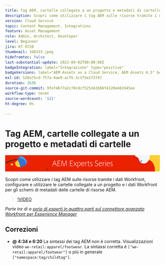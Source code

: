 ```yaml
---
title: Tag AEM, cartelle collegate a un progetto e metadati di cartelle per il connettore avanzato di Workfront per AEM
description: Scopri come utilizzare i tag AEM sulle risorse tramite i dati Workfront, utilizzare cartelle collegate a progetti e dati Workfront per AEM schemi di metadati delle cartelle di risorse.
version: Cloud Service
topic: Content Management, Integrations
feature: Asset Management
role: Admin, Architect, Developer
level: Beginner
jira: KT-9720
thumbnail: 340333.jpeg
hidefromtoc: false
last-substantial-update: 2022-09-02T00:00:00Z
badgeIntegration: label="Integrazione" type="positive"
badgeVersions: label="AEM Assets as a Cloud Service, AEM Assets 6.5" before-title="false"
exl-id: 520a75cd-757a-4ae9-acf6-3c1f5e1f3747
duration: 2636
source-git-commit: 9fef4b77a2c70c8cf525d42686f4120e481945ee
workflow-type: tm+mt
source-wordcount: '121'
ht-degree: 0%

---
```


# Tag AEM, cartelle collegate a un progetto e metadati di cartelle

![Serie di esperti AEM](./assets/banner.png)

Scopri come utilizzare i tag AEM sulle risorse tramite i dati Workfront, configurare e utilizzare le cartelle collegate a un progetto e i dati Workfront per gli schemi di metadati delle cartelle di risorse AEM.

>[!VIDEO](https://video.tv.adobe.com/v/340333?quality=12&learn=on)

_Parte tre di a [serie di esperti in quattro parti sul connettore avanzato Workfront per Experience Manager](./overview.md)_

## Correzioni

+ __@ 4:34 e 6:20__ La sintassi dei tag AEM non è corretta. Visualizzazioni video `we-retail:apparel/footwear`. La sintassi corretta è `["we-retail:apparel/footwear"]` o più in generale `["namespace:tag/childtag"]`.
